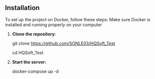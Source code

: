   ## Installation
  
  To set up the project on Docker, follow these steps: Make sure Docker is installed and running properly on your computer

1. **Clone the repository**:
   
     git clone https://github.com/SONLE03/HQSoft_Test
     
     cd HQSoft_Test

2. **Start the server:**
   
   docker-compose up -d
